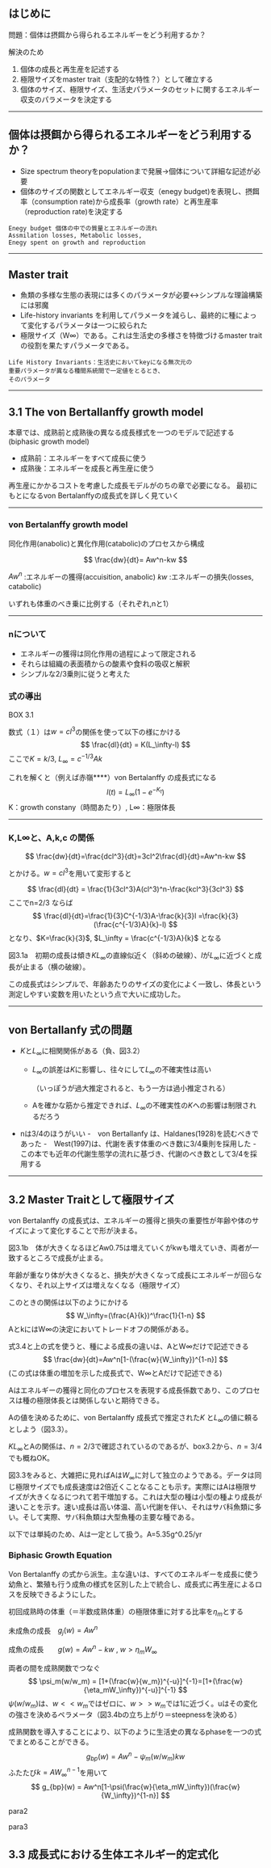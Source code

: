 <!-- $theme: default -->


## はじめに

問題：個体は摂餌から得られるエネルギーをどう利用するか？

解決のため

1. 個体の成長と再生産を記述する
2. 極限サイズをmaster trait（支配的な特性？）として確立する
3. 個体のサイズ、極限サイズ、生活史パラメータのセットに関するエネルギー収支のパラメータを決定する

---
## 個体は摂餌から得られるエネルギーをどう利用するか？
- Size spectrum theoryをpopulationまで発展→個体について詳細な記述が必要
- 個体のサイズの関数としてエネルギー収支（enegy budget)を表現し、摂餌率（consumption rate)から成長率（growth rate）と再生産率（reproduction rate)を決定する

```
Enegy budget 個体の中での質量とエネルギーの流れ
Assmilation losses, Metabolic losses,
Enegy spent on growth and reproduction
```
----
## Master trait
- 魚類の多様な生態の表現には多くのパラメータが必要↔シンプルな理論構築には邪魔
- Life-history invariants を利用してパラメータを減らし、最終的に種によって変化するパラメータは一つに絞られた
- 極限サイズ（W∞）である。これは生活史の多様さを特徴づけるmaster trait の役割を果たすパラメータである。

```
Life History Invariants：生活史においてkeyになる無次元の
重要パラメータが異なる種間系統間で一定値をとるとき、
そのパラメータ
```

----
## 3.1 The von Bertallanffy growth model
本章では、成熟前と成熟後の異なる成長様式を一つのモデルで記述する(biphasic growth model)
- 成熟前：エネルギーをすべて成長に使う
- 成熟後：エネルギーを成長と再生産に使う

再生産にかかるコストを考慮した成長モデルがのちの章で必要になる。 
最初にもとになるvon Bertalanffyの成長式を詳しく見ていく

----

### von Bertalanffy growth model

同化作用(anabolic)と異化作用(catabolic)のプロセスから構成

$$
\frac{dw}{dt}= Aw^n-kw
$$

$Aw^n$ :エネルギーの獲得(accuisition, anabolic) 
$kw$  :エネルギーの損失(losses, catabolic)　

いずれも体重のべき乗に比例する（それぞれ,nと1）

----

### nについて

- エネルギーの獲得は同化作用の過程によって限定される
- それらは組織の表面積からの酸素や食料の吸収と解釈
- シンプルな2/3乗則に従うと考えた



### 式の導出

BOX 3.1 

数式（１）は$w=cl^3$の関係を使って以下の様にかける
$$
\frac{dl}{dt} = K(L_\infty-l)
$$
ここで$K= k/3$, $L_\infty=c^{-1/3}Ak$

これを解くと（例えば赤嶺****）von Bertalanffy の成長式になる
$$
l(t) = L_\infty(1-e^{-K_t})
$$
K：growth constany（時間あたり）, L∞：極限体長

---

### K,L∞と、A,k,c の関係

$$
\frac{dw}{dt}=\frac{dcl^3}{dt}=3cl^2\frac{dl}{dt}=Aw^n-kw
$$

とかける。$w=cl^3$を用いて変形すると


$$
\frac{dl}{dt} = \frac{1}{3cl^3}A(cl^3)^n-\frac{kcl^3}{3cl^3}
$$
ここでn=2/3 ならば
$$
\frac{dl}{dt}=\frac{1}{3}C^{-1/3}A-\frac{k}{3}l =\frac{k}{3}(\frac{c^{-1/3}A}{k}-l)
$$
となり、$K=\frac{k}{3}$,  $L_\infty = \frac{c^{-1/3}A}{k}$ となる

図3.1a　初期の成長は傾き$KL_\infty$の直線似近く（斜めの破線）、$l$が$L_\infty$に近づくと成長が止まる（横の破線）。

この成長式はシンプルで、年齢あたりのサイズの変化によく一致し、体長という測定しやすい変数を用いたという点で大いに成功した。

-----

## von Bertallanfy 式の問題

- $K$と$L_\infty$に相関関係がある（負、図3.2）
	- $L_\infty$の誤差は$K$に影響し、往々にして$L_\infty$の不確実性は高い
	
	  （いっぽうが過大推定されると、もう一方は過小推定される）
	
	- Aを確かな筋から推定できれば、$L_\infty$の不確実性の$K$への影響は制限されるだろう
- nは3/4のほうがいい
	-　von Bertallanfy は、Haldanes(1928)を読むべきであった
	-　West(1997)は、代謝を表す体重のべき数に3/4乗則を採用した
	-　この本でも近年の代謝生態学の流れに基づき、代謝のべき数として3/4を採用する 

----

## 3.2 Master Traitとして極限サイズ

von Bertalanffy の成長式は、エネルギーの獲得と損失の重要性が年齢や体のサイズによって変化することで形が決まる。

図3.1b　体が大きくなるほどAw0.75は増えていくがkwも増えていき、両者が一致するところで成長が止まる。

年齢が重なり体が大きくなると、損失が大きくなって成長にエネルギーが回らなくなり、それ以上サイズは増えなくなる（極限サイズ）

このときの関係は以下のようにかける
$$
W_\infty=(\frac{A}{k})^\frac{1}{1-n}
$$
AとkにはW∞の決定においてトレードオフの関係がある。

式3.4と上の式を使うと、種による成長の違いは、AとW∞だけで記述できる
$$
\frac{dw}{dt}=Aw^n[1-(\frac{w}{W_\infty})^{1-n}]
$$
(この式は体重の増加を示した成長式で、W∞とAだけで記述できる)

Aはエネルギーの獲得と同化のプロセスを表現する成長係数であり、このプロセスは種の極限体長とは関係しないと期待できる。

Aの値を決めるために、von Bertalanffy 成長式で推定された$K$ と$L_\infty$の値に頼るとしよう（図3.3）。

$KL_\infty$とAの関係は、$n=2/3$で確認されているのであるが、box3.2から、$n=3/4$でも概ねOK。

図3.3をみると、大雑把に見ればAは$W_\infty$に対して独立のようである。データは同じ極限サイズでも成長速度は2倍近くことなることも示す。実際にはAは極限サイズが大きくなるにつれて若干増加する。これは大型の種は小型の種より成長が速いことを示す。速い成長は高い体温、高い代謝を伴い、それはサバ科魚類に多い。そして実際、サバ科魚類は大型魚種の主要な種である。

以下では単純のため、Aは一定として扱う。A=5.35g^0.25/yr

### Biphasic Growth Equation

Von Bertalanffy の式から派生。主な違いは、すべてのエネルギーを成長に使う幼魚と、繁殖も行う成魚の様式を区別した上で統合し、成長式に再生産によるロスを反映できるようにした。

初回成熟時の体重（＝半数成熟体重）の極限体重に対する比率を$\eta_m$とする



未成魚の成長　$g_j(w) = Aw^n$

成魚の成長　　$g(w) = Aw^n-kw$ ,    $w>\eta_mW_\infty$

両者の間を成熟関数でつなぐ
$$
\psi_m(w/w_m) = [1+(\frac{w}{w_m})^{-u}]^{-1}=[1+(\frac{w}{\eta_mW_\infty})^{-u}]^{-1}
$$
$\psi(w/w_m)$は、$w<<w_m$ではゼロに、$w>>w_m$では1に近づく。uはその変化の強さを決めるペラメータ（図3.4bの立ち上がり＝steepnessを決める）

成熟関数を導入することにより、以下のように生活史の異なるphaseを一つの式でまとめることができる。
$$
g_{bp}(w)=Aw^n-\psi_m(w/w_m)kw
$$
ふたたび$k=AW_\infty^{n-1}$を用いて
$$
g_{bp}(w) = Aw^n[1-\psi(\frac{w}{\eta_mW_\infty})(\frac{w}{W_\infty})^{1-n}]
$$






para2

para3

## 3.3 成長式における生体エネルギー的定式化